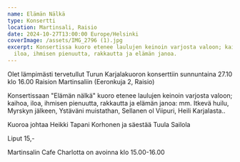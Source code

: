 ```yaml
---
name: Elämän Nälkä
type: Konsertti
location: Martinsali, Raisio
date: 2024-10-27T13:00:00 Europe/Helsinki
coverImage: /assets/IMG_2796 (1).jpg
excerpt: Konsertissa kuoro etenee laulujen keinoin varjosta valoon; kaihoa,
  iloa, ihmisen pienuutta, rakkautta ja elämän janoa.
---
```

Olet lämpimästi tervetullut Turun Karjalakuoron konserttiin sunnuntaina 27.10 klo 16.00 Raision Martinsaliin (Eeronkuja 2, Raisio)

Konsertissaan "Elämän nälkä" kuoro etenee laulujen keinoin varjosta valoon; kaihoa, iloa, ihmisen pienuutta, rakkautta ja elämän janoa: mm. Itkevä huilu, Myrskyn jälkeen, Ystäväni muistathan, Sellanen ol Viipuri, Heili Karjalasta..

Kuoroa johtaa Heikki Tapani Korhonen ja säestää Tuula Sailola

Liput 15,-

Martinsalin Cafe Charlotta on avoinna klo 15.00-16.00